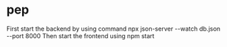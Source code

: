 # pep
First start the backend by using command npx json-server --watch db.json --port 8000
Then start the frontend using npm start
